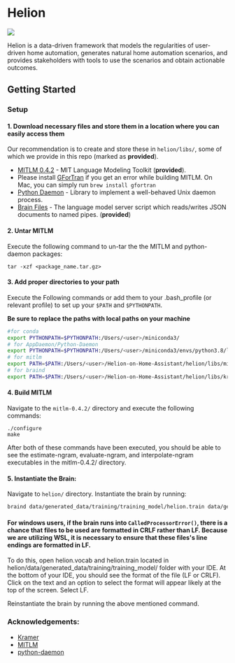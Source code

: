 # Helion

![](https://img.shields.io/badge/python-3.7-brightgreen.svg)

Helion is a data-driven framework that models the regularities of user-driven home automation, generates natural home automation scenarios, and provides stakeholders with tools to use the scenarios and obtain actionable outcomes.

## Getting Started

### Setup

#### 1. Download necessary files and store them in a location where you can easily access them

Our recommendation is to create and store these in `helion/libs/`, some of which we provide in this repo (marked as **provided**).

- [MITLM 0.4.2](https://github.com/mitlm/mitlm/releases/tag/v0.4.2) - MIT Language Modeling Toolkit (**provided**).
-  Please install [GForTran](https://gcc.gnu.org/wiki/GFortranBinaries#MacOS) if you get an error while building MITLM. On Mac, you can simply run `brew install gfortran`
- [Python Daemon](https://pypi.python.org/pypi/python-daemon/) - Library to implement a well-behaved Unix daemon process.
- [Brain Files](https://github.com/martingwhite/kramer) - The language model server script which reads/writes JSON documents to named pipes. (**provided**)  

#### 2. Untar MITLM

Execute the following command to un-tar the the MITLM and python-daemon packages:

`tar -xzf <package_name.tar.gz>`

#### 3. Add proper directories to your path

Execute the Following commands or add them to your .bash_profile (or relevant profile) to set up your `$PATH` and `$PYTHONPATH`.

**Be sure to replace the paths with local paths on your machine**

```sh
#for conda
export PYTHONPATH=$PYTHONPATH:/Users/<user>/miniconda3/
# for AppDaemon/Python-Daemon
export PYTHONPATH=$PYTHONPATH:/Users/<user>/miniconda3/envs/python3.8/lib/python3.8/site-packages/daemon/
# for mitlm
export PATH=$PATH:/Users/<user>/Helion-on-Home-Assistant/helion/libs/mitlm-0.4.2/
# for braind
export PATH=$PATH:/Users/<user>/Helion-on-Home-Assistant/helion/libs/kramer/
```

#### 4. Build MITLM

Navigate to the `mitlm-0.4.2/` directory and execute the following commands:

```
./configure
make
```
After both of these commands have been executed, you should be able to see the estimate-ngram, evaluate-ngram, and interpolate-ngram executables in the mitlm-0.4.2/ directory.

#### 5. Instantiate the Brain:

Navigate to `helion/` directory. Instantiate the brain by running:

```sh
braind data/generated_data/training/training_model/helion.train data/generated_data/training/training_model/helion.vocab
```

#### For windows users, if the brain runs into `CalledProcessorError()`, there is a chance that files to be used are formatted in CRLF rather than LF. Because we are utilizing WSL, it is necessary to ensure that these files's line endings are formatted in LF.

To do this, open helion.vocab and helion.train located in helion/data/generated_data/training/training_model/ folder with your IDE. At the bottom of your IDE, you should see the format of the file (LF or CRLF). Click on the text and an option to select the format will appear likely at the top of the screen. Select LF.

Reinstantiate the brain by running the above mentioned command.

### Acknowledgements:

- [Kramer](https://github.com/martingwhite/kramer)
- [MITLM](https://github.com/mitlm/mitlm)
- [python-daemon](https://pypi.org/project/python-daemon/)
